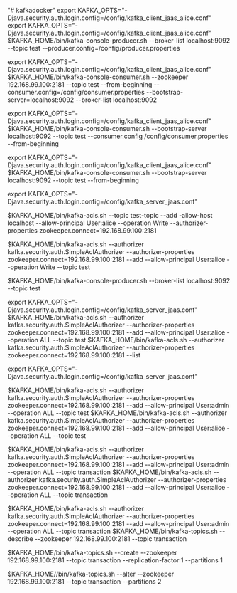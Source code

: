"# kafkadocker" 
export KAFKA_OPTS="-Djava.security.auth.login.config=/config/kafka_client_jaas_alice.conf"
export KAFKA_OPTS="-Djava.security.auth.login.config=/config/kafka_client_jaas_alice.conf"
$KAFKA_HOME/bin/kafka-console-producer.sh --broker-list localhost:9092 --topic test --producer.config=/config/producer.properties 


export KAFKA_OPTS="-Djava.security.auth.login.config=/config/kafka_client_jaas_alice.conf"
$KAFKA_HOME/bin/kafka-console-consumer.sh  --zookeeper 192.168.99.100:2181 --topic test --from-beginning --consumer.config=/config/consumer.properties  --bootstrap-server=localhost:9092 --broker-list localhost:9092

export KAFKA_OPTS="-Djava.security.auth.login.config=/config/kafka_client_jaas_alice.conf"
$KAFKA_HOME/bin/kafka-console-consumer.sh  --bootstrap-server localhost:9092 --topic test --consumer.config /config/consumer.properties --from-beginning

export KAFKA_OPTS="-Djava.security.auth.login.config=/config/kafka_client_jaas_alice.conf"
$KAFKA_HOME/bin/kafka-console-consumer.sh  --bootstrap-server localhost:9092 --topic test  --from-beginning


export KAFKA_OPTS="-Djava.security.auth.login.config=/config/kafka_server_jaas.conf"

$KAFKA_HOME/bin/kafka-acls.sh --topic test-topic --add -allow-host localhost --allow-principal User:alice --operation Write --authorizer-properties zookeeper.connect=192.168.99.100:2181


$KAFKA_HOME/bin/kafka-acls.sh --authorizer kafka.security.auth.SimpleAclAuthorizer --authorizer-properties zookeeper.connect=192.168.99.100:2181 --add --allow-principal User:alice --operation Write --topic test


$KAFKA_HOME/bin/kafka-console-producer.sh --broker-list localhost:9092 --topic test

export KAFKA_OPTS="-Djava.security.auth.login.config=/config/kafka_server_jaas.conf"
$KAFKA_HOME/bin/kafka-acls.sh --authorizer kafka.security.auth.SimpleAclAuthorizer --authorizer-properties zookeeper.connect=192.168.99.100:2181 --add --allow-principal User:alice --operation ALL --topic test
$KAFKA_HOME/bin/kafka-acls.sh --authorizer kafka.security.auth.SimpleAclAuthorizer --authorizer-properties zookeeper.connect=192.168.99.100:2181 --list

export KAFKA_OPTS="-Djava.security.auth.login.config=/config/kafka_server_jaas.conf"

$KAFKA_HOME/bin/kafka-acls.sh --authorizer kafka.security.auth.SimpleAclAuthorizer --authorizer-properties zookeeper.connect=192.168.99.100:2181 --add --allow-principal User:admin --operation ALL --topic test
$KAFKA_HOME/bin/kafka-acls.sh --authorizer kafka.security.auth.SimpleAclAuthorizer --authorizer-properties zookeeper.connect=192.168.99.100:2181 --add --allow-principal User:alice --operation ALL --topic test


$KAFKA_HOME/bin/kafka-acls.sh --authorizer kafka.security.auth.SimpleAclAuthorizer --authorizer-properties zookeeper.connect=192.168.99.100:2181 --add --allow-principal User:admin --operation ALL --topic transaction
$KAFKA_HOME/bin/kafka-acls.sh --authorizer kafka.security.auth.SimpleAclAuthorizer --authorizer-properties zookeeper.connect=192.168.99.100:2181 --add --allow-principal User:alice --operation ALL --topic transaction


$KAFKA_HOME/bin/kafka-acls.sh --authorizer kafka.security.auth.SimpleAclAuthorizer --authorizer-properties zookeeper.connect=192.168.99.100:2181 --add --allow-principal User:admin --operation ALL --topic transaction
$KAFKA_HOME/bin/kafka-topics.sh --describe --zookeeper 192.168.99.100:2181  --topic transaction

$KAFKA_HOME/bin/kafka-topics.sh --create --zookeeper 192.168.99.100:2181 --topic transaction --replication-factor 1 --partitions 1

$KAFKA_HOME//bin/kafka-topics.sh --alter --zookeeper 192.168.99.100:2181 --topic transaction --partitions 2
